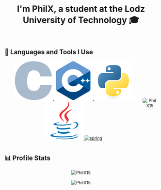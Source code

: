 # <div align="center">I'm PhilX, a student at the Lodz University of Technology 🎓</div>  

<br>
<h2>🚀 Languages and Tools I Use</h2>
<div style="display: flex; align-items: center; justify-content: center;">
    <div align="center">
        <a target="_blank" href="https://raw.githubusercontent.com/devicons/devicon/master/icons/c/c-original.svg">
            <img src="https://raw.githubusercontent.com/devicons/devicon/master/icons/c/c-original.svg" alt="c" width="128" height="128" />
        </a>
        <a target="_blank" href="https://raw.githubusercontent.com/devicons/devicon/master/icons/cplusplus/cplusplus-original.svg">
            <img src="https://raw.githubusercontent.com/devicons/devicon/master/icons/cplusplus/cplusplus-original.svg" alt="cplusplus" width="128" height="128" />
        </a>
        <a target="_blank" href="https://raw.githubusercontent.com/devicons/devicon/master/icons/python/python-original.svg">
            <img src="https://raw.githubusercontent.com/devicons/devicon/master/icons/python/python-original.svg" alt="python" width="128" height="128" />
        </a>
        <a target="_blank" href="https://raw.githubusercontent.com/devicons/devicon/master/icons/java/java-original.svg">
            <img src="https://raw.githubusercontent.com/devicons/devicon/master/icons/java/java-original.svg" alt="java" width="128" height="128" />
        </a>
        </a> <a href="https://spring.io/" target="_blank" rel="noreferrer"> <img src="https://www.vectorlogo.zone/logos/springio/springio-icon.svg" alt="spring" width="128" height="128"/> </a> </p>
    </div>
    <div align="center">
        <img src="https://github-readme-stats.vercel.app/api/top-langs?username=PhilX15&show_icons=true&locale=en&layout=compact&theme=dark" alt="PhilX15" />
    </div>
</div>

<h2>📊 Profile Stats</h2>
<p align="center"><img align="center" src="https://github-readme-streak-stats.herokuapp.com/?user=PhilX15&theme=dark" alt="PhilX15" /></p>
<p align="center"><img align="center" src="https://github-readme-stats.vercel.app/api?username=PhilX15&show_icons=true&locale=en&theme=dark" alt="PhilX15" /></p>
<br>

